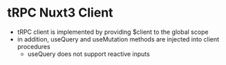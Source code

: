 # tRPC Nuxt3 Client

- tRPC client is implemented by providing $client to the global scope
- in addition, useQuery and useMutation methods are injected into client procedures
  - useQuery does not support reactive inputs
